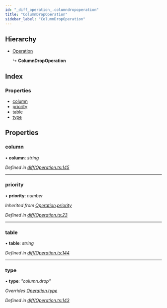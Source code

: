 ```yaml
---
id: "_diff_operation_.columndropoperation"
title: "ColumnDropOperation"
sidebar_label: "ColumnDropOperation"
---
```


## Hierarchy

* [Operation](_diff_operation_.operation.md)

  ↳ **ColumnDropOperation**

## Index

### Properties

* [column](_diff_operation_.columndropoperation.md#column)
* [priority](_diff_operation_.columndropoperation.md#priority)
* [table](_diff_operation_.columndropoperation.md#table)
* [type](_diff_operation_.columndropoperation.md#type)

## Properties

###  column

• **column**: *string*

*Defined in [diff/Operation.ts:145](https://github.com/aerogear/graphback/blob/bc616b51/packages/graphql-migrations/src/diff/Operation.ts#L145)*

___

###  priority

• **priority**: *number*

*Inherited from [Operation](_diff_operation_.operation.md).[priority](_diff_operation_.operation.md#priority)*

*Defined in [diff/Operation.ts:23](https://github.com/aerogear/graphback/blob/bc616b51/packages/graphql-migrations/src/diff/Operation.ts#L23)*

___

###  table

• **table**: *string*

*Defined in [diff/Operation.ts:144](https://github.com/aerogear/graphback/blob/bc616b51/packages/graphql-migrations/src/diff/Operation.ts#L144)*

___

###  type

• **type**: *"column.drop"*

*Overrides [Operation](_diff_operation_.operation.md).[type](_diff_operation_.operation.md#type)*

*Defined in [diff/Operation.ts:143](https://github.com/aerogear/graphback/blob/bc616b51/packages/graphql-migrations/src/diff/Operation.ts#L143)*
